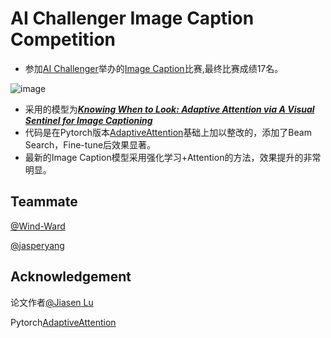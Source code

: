 # AI Challenger Image Caption Competition

* 参加[AI Challenger](https://challenger.ai/)举办的[Image Caption](https://challenger.ai/competition/caption)比赛,最终比赛成绩17名。

![image](https://github.com/Wind-Ward/Image_Caption_Competition/blob/master/data/10.png)
* 采用的模型为[***Knowing When to Look: Adaptive Attention via A Visual Sentinel for Image Captioning***](https://arxiv.org/pdf/1612.01887.pdf)
* 代码是在Pytorch版本[AdaptiveAttention](https://github.com/yufengm/Adaptive)基础上加以整改的，添加了Beam Search，Fine-tune后效果显著。
* 最新的Image Caption模型采用强化学习+Attention的方法，效果提升的非常明显。





## Teammate
[@Wind-Ward](https://github.com/Wind-Ward)

[@jasperyang](https://github.com/jasperyang)


## Acknowledgement

论文作者[@Jiasen Lu](https://github.com/jiasenlu)

Pytorch[AdaptiveAttention](https://github.com/yufengm/Adaptive)









